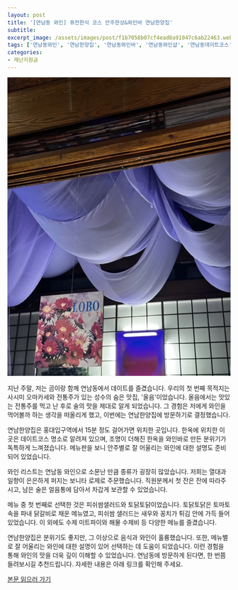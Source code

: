 ```yaml
---
layout: post
title: '[연남동 와인] 퓨전한식 코스 안주한상&와인바 연남한양집'
subtitle: 
excerpt_image: /assets/images/post/f1b7058b07cf4ead8a91047c6ab22463.webp
tags: ['연남동와인', '연남한양집', '연남동와인바', '연남동와인샵', '연남동데이트코스']
categories: 
- 재난지원금
---
```


![메인 이미지](/assets/images/post/f1b7058b07cf4ead8a91047c6ab22463.webp)

지난 주말, 저는 곰이랑 함께 연남동에서 데이트를 즐겼습니다. 우리의 첫 번째 목적지는 사시미 오마카세와 전통주가 있는 성수의 숨은 맛집, '올음'이었습니다. 올음에서는 맛있는 전통주를 먹고 난 후로 술의 맛을 제대로 알게 되었습니다. 그 경험은 저에게 와인을 먹어볼까 하는 생각을 떠올리게 했고, 이번에는 연남한양집에 방문하기로 결정했습니다.

연남한양집은 홍대입구역에서 15분 정도 걸어가면 위치한 곳입니다. 한옥에 위치한 이곳은 데이트코스 명소로 알려져 있으며, 조명이 더해진 한옥을 와인바로 만든 분위기가 독특하게 느껴졌습니다. 메뉴판을 보니 안주별로 잘 어울리는 와인에 대한 설명도 준비되어 있었습니다. 

와인 리스트는 연남동 와인으로 소문난 만큼 종류가 굉장히 많았습니다. 저희는 열대과일향이 은은하게 퍼지는 보니타 로제로 주문했습니다. 직원분께서 첫 잔은 잔에 따라주시고, 남은 술은 얼음통에 담아서 차갑게 보관할 수 있었습니다.

메뉴 중 첫 번째로 선택한 것은 피쉬쌈샐러드와 토닭토닭이었습니다. 토닭토닭은 토마토 속을 파내 닭갈비로 채운 메뉴였고, 피쉬쌈 샐러드는 새우와 꽁치가 튀김 안에 가득 들어 있었습니다. 이 외에도 수제 미트파이와 해물 수제비 등 다양한 메뉴를 즐겼습니다.

연남한양집은 분위기도 좋지만, 그 이상으로 음식과 와인이 훌륭했습니다. 또한, 메뉴별로 잘 어울리는 와인에 대한 설명이 있어 선택하는 데 도움이 되었습니다. 이런 경험을 통해 와인의 맛을 더욱 깊이 이해할 수 있었습니다. 연남동에 방문하게 된다면, 한 번쯤 들려보시길 추천드립니다. 자세한 내용은 아래 링크를 확인해 주세요.

[본문 읽으러 가기](https://m.blog.naver.com/ham_eaten_jellybear/223267775329)
